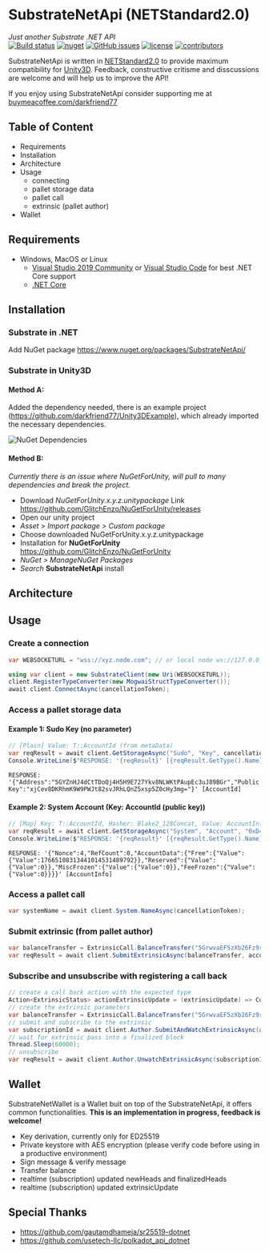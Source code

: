 # SubstrateNetApi (NETStandard2.0)
*Just another Substrate .NET API*  
[![Build status](https://ci.appveyor.com/api/projects/status/jsei7yv376en17rr?svg=true)](https://ci.appveyor.com/project/darkfriend77/substratenetapi)
[![nuget](https://img.shields.io/nuget/v/SubstrateNetApi)](https://ci.appveyor.com/project/darkfriend77/substratenetapi/build/artifacts)
[![GitHub issues](https://img.shields.io/github/issues/darkfriend77/SubstrateNetApi.svg)](https://github.com/darkfriend77/SubstrateNetApi/issues)
[![license](https://img.shields.io/github/license/darkfriend77/SubstrateNetApi)](https://github.com/darkfriend77/SubstrateNetApi/blob/origin/LICENSE)
[![contributors](https://img.shields.io/github/contributors/darkfriend77/SubstrateNetApi)](https://github.com/darkfriend77/SubstrateNetApi/graphs/contributors)

SubstrateNetApi is written in [NETStandard2.0](https://docs.microsoft.com/en-us/dotnet/standard/net-standard) to provide maximum compatibility for [Unity3D](https://docs.unity3d.com/2020.2/Documentation/Manual/dotnetProfileSupport.html). Feedback, constructive critisme and disscussions are welcome and will help us to improve the API!

If you enjoy using SubstrateNetApi consider supporting me at [buymeacoffee.com/darkfriend77](https://www.buymeacoffee.com/darkfriend77)

## Table of Content

* Requirements
* Installation
* Architecture
* Usage
  - connecting
  - pallet storage data
  - pallet call
  - extrinsic (pallet author)
* Wallet

## Requirements

* Windows, MacOS or Linux
  - [Visual Studio 2019 Community](https://visualstudio.microsoft.com/de/vs/) or [Visual Studio Code](https://code.visualstudio.com/) for best .NET Core support
  - [.NET Core](https://www.microsoft.com/net/download/core)

## Installation

### Substrate in .NET
Add NuGet package https://www.nuget.org/packages/SubstrateNetApi/

### Substrate in Unity3D

#### Method A:
Added the dependency needed, there is an example project (https://github.com/darkfriend77/Unity3DExample), which already imported the necessary dependencies. 

![NuGet Dependencies](https://github.com/darkfriend77/SubstrateNetApi/raw/origin/images/dependencies.png)

#### Method B:
*Currently there is an issue where NuGetForUnity, will pull to many dependencies and break the project.*
- Download *NuGetForUnity.x.y.z.unitypackage* Link https://github.com/GlitchEnzo/NuGetForUnity/releases
- Open our unity project
- *Asset > Import package > Custom package*
- Choose downloaded NuGetForUnity.x.y.z.unitypackage
- Installation for **NuGetForUnity** https://github.com/GlitchEnzo/NuGetForUnity
- *NuGet > ManageNuGet Packages*
- *Search* **SubstrateNetApi** install

## Architecture



## Usage

### Create a connection
```csharp
var WEBSOCKETURL = "wss://xyz.node.com"; // or local node ws://127.0.0.1:9944

using var client = new SubstrateClient(new Uri(WEBSOCKETURL));
client.RegisterTypeConverter(new MogwaiStructTypeConverter());
await client.ConnectAsync(cancellationToken);
```

### Access a pallet storage data

#### Example 1: Sudo Key (no parameter)

```csharp
// [Plain] Value: T::AccountId (from metaData)
var reqResult = await client.GetStorageAsync("Sudo", "Key", cancellationToken);
Console.WriteLine($"RESPONSE: '{reqResult}' [{reqResult.GetType().Name}]");
```
```RESPONSE: '{"Address":"5GYZnHJ4dCtTDoQj4H5H9E727Ykv8NLWKtPAupEc3uJ89BGr","PublicKey":"xjCev8DKRhmK9W9PWJt82svJRhLQnZ5xsp5Z0cHy3mg="}' [AccountId]``` 

#### Example 2: System Account (Key: AccountId (public key))

```csharp
// [Map] Key: T::AccountId, Hasher: Blake2_128Concat, Value: AccountInfo<T::Index, T::AccountData> (from metaData)
var reqResult = await client.GetStorageAsync("System", "Account", "0xD43593C715FDD31C61141ABD04A99FD6822C8558854CCDE39A5684E7A56DA27D", cancellationToken);
Console.WriteLine($"RESPONSE: '{reqResult}' [{reqResult.GetType().Name}]");
```
```RESPONSE: '{"Nonce":4,"RefCount":0,"AccountData":{"Free":{"Value":{"Value":17665108313441014531489792}},"Reserved":{"Value":{"Value":0}},"MiscFrozen":{"Value":{"Value":0}},"FeeFrozen":{"Value":{"Value":0}}}}' [AccountInfo]```

### Access a pallet call

```csharp
var systemName = await client.System.NameAsync(cancellationToken);
```

### Submit extrinsic (from pallet author)

```csharp
var balanceTransfer = ExtrinsicCall.BalanceTransfer("5GrwvaEF5zXb26Fz9rcQpDWS57CtERHpNehXCPcNoHGKutQY", 1000);
var reqResult = await client.SubmitExtrinsicAsync(balanceTransfer, accountDMOG_GALxeh, 0, 64, cancellationToken);
```

### Subscribe and unsubscribe with registering a call back

```csharp
// create a call back action with the expected type
Action<ExtrinsicStatus> actionExtrinsicUpdate = (extrinsicUpdate) => Console.WriteLine($"CallBack: {extrinsicUpdate}");
// create the extrinsic parameters
var balanceTransfer = ExtrinsicCall.BalanceTransfer("5GrwvaEF5zXb26Fz9rcQpDWS57CtERHpNehXCPcNoHGKutQY", 1000);
// submit and subscribe to the extrinsic
var subscriptionId = await client.Author.SubmitAndWatchExtrinsicAsync(actionExtrinsicUpdate, balanceTransfer, accountDMOG_GALxeh, 0, 64, cancellationToken);
// wait for extrinsic pass into a finalized block
Thread.Sleep(60000);
// unsubscribe
var reqResult = await client.Author.UnwatchExtrinsicAsync(subscriptionId, cancellationToken);
```

## Wallet
SubstrateNetWallet is a Wallet buit on top of the SubstrateNetApi, it offers common functionalities. 
**This is an implementation in progress, feedback is welcome!**

- Key derivation, currently only for ED25519
- Private keystore with AES encryption (please verify code before using in a productive environment)
- Sign message & verify message
- Transfer balance
- realtime (subscription) updated newHeads and finalizedHeads
- realtime (subscription) updated extrinsicUpdate


## Special Thanks
- https://github.com/gautamdhameja/sr25519-dotnet
- https://github.com/usetech-llc/polkadot_api_dotnet
